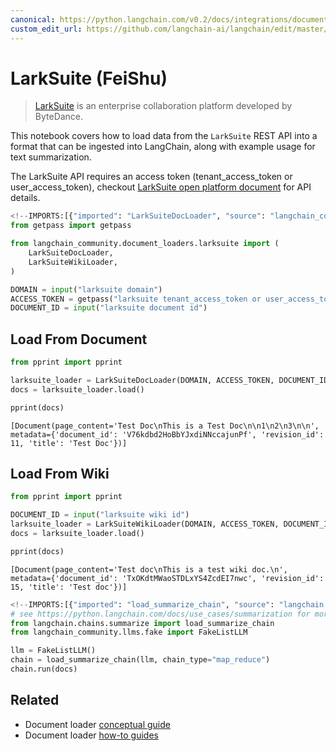 ```yaml
---
canonical: https://python.langchain.com/v0.2/docs/integrations/document_loaders/larksuite/
custom_edit_url: https://github.com/langchain-ai/langchain/edit/master/docs/docs/integrations/document_loaders/larksuite.ipynb
---
```


# LarkSuite (FeiShu)

>[LarkSuite](https://www.larksuite.com/) is an enterprise collaboration platform developed by ByteDance.

This notebook covers how to load data from the `LarkSuite` REST API into a format that can be ingested into LangChain, along with example usage for text summarization.

The LarkSuite API requires an access token (tenant_access_token or user_access_token), checkout [LarkSuite open platform document](https://open.larksuite.com/document) for API details.


```python
<!--IMPORTS:[{"imported": "LarkSuiteDocLoader", "source": "langchain_community.document_loaders.larksuite", "docs": "https://api.python.langchain.com/en/latest/document_loaders/langchain_community.document_loaders.larksuite.LarkSuiteDocLoader.html", "title": "LarkSuite (FeiShu)"}, {"imported": "LarkSuiteWikiLoader", "source": "langchain_community.document_loaders.larksuite", "docs": "https://api.python.langchain.com/en/latest/document_loaders/langchain_community.document_loaders.larksuite.LarkSuiteWikiLoader.html", "title": "LarkSuite (FeiShu)"}]-->
from getpass import getpass

from langchain_community.document_loaders.larksuite import (
    LarkSuiteDocLoader,
    LarkSuiteWikiLoader,
)

DOMAIN = input("larksuite domain")
ACCESS_TOKEN = getpass("larksuite tenant_access_token or user_access_token")
DOCUMENT_ID = input("larksuite document id")
```

## Load From Document


```python
from pprint import pprint

larksuite_loader = LarkSuiteDocLoader(DOMAIN, ACCESS_TOKEN, DOCUMENT_ID)
docs = larksuite_loader.load()

pprint(docs)
```
```output
[Document(page_content='Test Doc\nThis is a Test Doc\n\n1\n2\n3\n\n', metadata={'document_id': 'V76kdbd2HoBbYJxdiNNccajunPf', 'revision_id': 11, 'title': 'Test Doc'})]
```
## Load From Wiki


```python
from pprint import pprint

DOCUMENT_ID = input("larksuite wiki id")
larksuite_loader = LarkSuiteWikiLoader(DOMAIN, ACCESS_TOKEN, DOCUMENT_ID)
docs = larksuite_loader.load()

pprint(docs)
```
```output
[Document(page_content='Test doc\nThis is a test wiki doc.\n', metadata={'document_id': 'TxOKdtMWaoSTDLxYS4ZcdEI7nwc', 'revision_id': 15, 'title': 'Test doc'})]
```

```python
<!--IMPORTS:[{"imported": "load_summarize_chain", "source": "langchain.chains.summarize", "docs": "https://api.python.langchain.com/en/latest/chains/langchain.chains.summarize.chain.load_summarize_chain.html", "title": "LarkSuite (FeiShu)"}, {"imported": "FakeListLLM", "source": "langchain_community.llms.fake", "docs": "https://api.python.langchain.com/en/latest/llms/langchain_community.llms.fake.FakeListLLM.html", "title": "LarkSuite (FeiShu)"}]-->
# see https://python.langchain.com/docs/use_cases/summarization for more details
from langchain.chains.summarize import load_summarize_chain
from langchain_community.llms.fake import FakeListLLM

llm = FakeListLLM()
chain = load_summarize_chain(llm, chain_type="map_reduce")
chain.run(docs)
```


## Related

- Document loader [conceptual guide](/docs/concepts/#document-loaders)
- Document loader [how-to guides](/docs/how_to/#document-loaders)